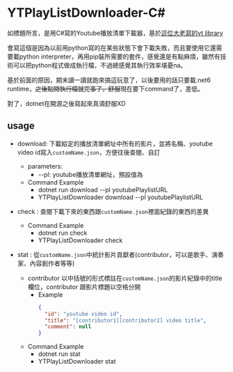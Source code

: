 # YTPlayListDownloader-C#

如標題所言，是用C#寫的Youtube播放清單下載器，基於[這位大老寫的yt library](https://github.com/Tyrrrz/YoutubeExplode)

會寫這個是因為以前用python寫的在某些狀態下會下載失敗，而且要使用它還需要載python interpreter，再用pip裝所需要的套件，感覺還是有點麻煩，雖然有技術可以把python程式做成執行檔，不過總感覺其執行效率堪憂na。

基於前面的原因，期末讀一讀就跑來搞這玩意了，以後要用的話只要載.net6 runtime，~~之後點開執行檔就完事了，舒服~~現在要下command了，差低。

對了，dotnet在開源之後寫起來真滴舒服XD

## usage
- download: 下載給定的播放清單網址中所有的影片，並將名稱、youtube video id寫入`customName.json`，方便往後查閱、自訂
  - parameters:  	
    - --pl: youtube播放清單網址，預設值為
  - Command Example
    - dotnet run download --pl youtubePlaylistURL
    - YTPlayListDownloader download --pl youtubePlaylistURL
- check : 查閱下載下來的東西跟`customName.json`裡面紀錄的東西的差異
	- Command Example
		- dotnet run check
		-  YTPlayListDownloader check
  
-  stat : 從`customName.json`中統計影片貢獻者(contributor，可以是歌手、演奏家、內容創作者等等)
   - contributor 以中括號的形式標註在`customName.json`的影片紀錄中的title欄位，contributor 跟影片標題以空格分開
     - Example
        ```json
        {
          "id": "youtube video id",
          "title": "[contributor1][contributor2] video title",
          "comment": null
        }
        ```
   - Command Example
     - dotnet run stat
     -  YTPlayListDownloader stat
